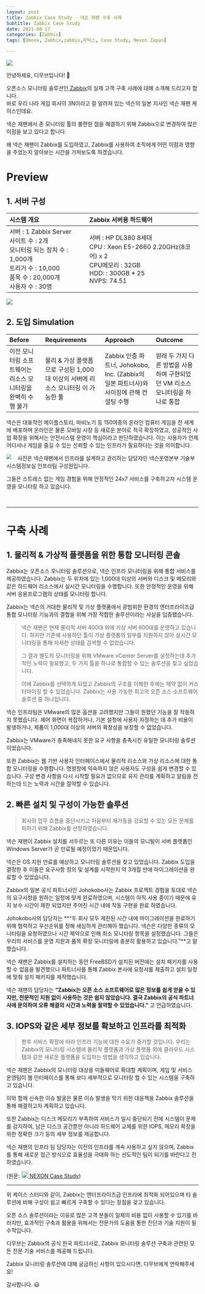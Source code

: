 ```yaml
---
layout: post
title: Zabbix Case Study - 넥슨 재팬 구축 사례
Subtitle: Zabbix Case Study
date: 2021-08-17
categories: [Zabbix]
tags: [Dmove, Zabbix,zabbix,자빅스, Case Study, Nexon Zapan]

---
```




![](https://blog.zabbix.com/wp-content/uploads/2020/03/featured_image.png)



안녕하세요, 디무브입니다! 🎈

오픈소스 모니터링 솔루션인[ Zabbix](https://www.zabbix.com/features)의 실제 고객 구축 사례에 대해 소개해 드리고자 합니다. <br/>
바로 우리 나라 게임 회사의 3N이라고 잘 알려져 있는 넥슨의 일본 지사인 넥슨 재팬 케이스인데요.



넥슨 재팬에서 존 모니터링 툴의 불편한 점을 해결하기 위해 Zabbix으로 변경하여 많은 이점을 보고 있다고 합니다. <br/>

왜 넥슨 재팬이 Zabbix를 도입하였고, Zabbix를 사용하여 조직에게 어떤 이점과 영향을 주었는지 알아보는 시간을 가져보도록 하겠습니다. <br/>

# Preview

 

## 1. 서버 구성 



 

| **시스템 개요**                                              | **Zabbix 서버용 하드웨어**                                   |
| :----------------------------------------------------------- | :----------------------------------------------------------- |
| 서버 : 1 Zabbix Server <br/>사이트 수 : 2개 <br/>모니터링 되는 장치 수 : 1,000개 <br/>트리거 수 : 10,000 <br/>품목 수 : 20,000개<br/>사용자 수 : 30명 | 서버 : HP DL380 8세대 <br/>CPU : Xeon E5-2660 2.20GHz(8코어) x 2 <br/>CPU메모리 : 32GB <br/>HDD: : 300GB * 25 <br/>NVPS: 74.51 |

 

![](https://blog.dmove.kr/assets/images/banners/Zabbix/Case%20Study/casestudy1.png)



## 2. 도입 Simulation

 

| **Before**                                                   | **Requirements**                                             | **Approach**                                                 | **Outcome**                                                  |
| :----------------------------------------------------------- | :----------------------------------------------------------- | :----------------------------------------------------------- | :----------------------------------------------------------- |
| 이전 모니터링 소프트웨어는 리소스 모니터링을 완벽히 수행 불가 | 물리 & 가상 플랫폼으로 구성된 1,000대 이상의 서버에 리소스 모니터링 이 가능한 툴 | Zabbix 인증 파트너, Johokobo, Inc. (Zabbix의 일본 파트너사)와 사이징에 관해 컨설팅 수행 | 원래 두 가지 다른 방법을 사용하여 구현되었던 VM 리소스 모니터링을 하나로 통합 |

 

넥슨은 대표작인 메이플스토리, 마비노기 등 150여종의 온라인 컴퓨터 게임을 전 세계에 배포하며 온라인은 물론 모바일 시장 등 새로운 분야로 적극 확장하였고, 성공적인 사업 확장을 위해서는 안전시스템 운영이 핵심이라고 판단하였습니다. 이는 사용자가 언제 어디서나 게임을 즐길 수 있는 신뢰할 수 있는 인프라가 필요하다는 것을 의미합니다. 



<img src="https://blog.dmove.kr/assets/images/banners/Zabbix/Case%20Study/casestudy2.png" align=left style="max-width: 290px; max-height: 210px; zoom: 80%; margin-right: 20px;"/>사진은 넥슨재팬에서 인프라를 설계하고 관리하는 담당자인 넥슨운영본부 기술부 시스템정보실 인프라팀 구성원입니다.

그들은 스트레스 없는 게임 경험을 위해 안정적인 24x7 서비스를 구축하고자 시스템 운영을 모니터링 하고 있습니다. 



<br/>



------

# 구축 사례



## 1. 물리적 & 가상적 플랫폼을 위한 통합 모니터링 콘솔 



Zabbix는 오픈소스 모니터링 솔루션으로, 넥슨 인프라 모니터링을 위해 통합 서비스를 제공하였습니다. Zabbix는 두 위치에 있는 1,000대 이상의 서버와 디스크 및 메모리와 같은 하드웨어 리소스에서 실시간 모니터링을 수행합니다.  또한 안정적인 운영을 위해 서버 응용프로그램의 상태를 모니터링 합니다.



Zabbix는 넥슨의 거대한 물리적 및 가상 플랫폼에서 광범위한 환경의 엔터프라이즈급 통합 모니터링 기능과의 결합을 위해 가장 적합한 솔루션이라는 사실을 입증했습니다.



<blockquote>넥슨 재팬은 현재 물리적 서버 400대 외에 가상 서버 600대를 운영하고 있습니다. 하지만 기존에 사용하던 툴이 가상 플랫폼의 일부를 지원하지 않아 실시간 모니터링을 통해 자세한 상태를 검색할 수 없었습니다.<br/> <p/>
그 결과 별도의 모니터링을 위해 VMware vCenter Server를 설정하는데 추가적인 노력이 필요했고, 두 가지 툴을 하나로 통합할 수 있는 솔루션을 찾고 싶었습니다.<br/> <p/>
이에 Zabbix를 선택하게 되었고 Zabbix의 구조를 이해한 후에는 제약 없이 커스터마이징 할 수 있었습니다. Zabbix는 사용 가능한 최고의 오픈 소스 소프트웨어 솔루션 중 하나입니다. </blockquote> 

<p/>

넥슨 인프라팀은 VMware의 많은 옵션을 고려했지만 그들이 원했던 기능을 잘 작동하지 못했습니다. 제어 화면이 복잡하거나, 기본 설정에 사용자 지정하는 데 추가 비용이 발생하거나, 제품이 1,000대 이상의 서버의 확장성을 보장할 수 없었습니다.  

Zabbix는 VMware가 충족해내지 못한 요구 사항을 충족시킨 유일한 모니터링 솔루션 이었습니다.

<p/>

또한 Zabbix는 웹 기반 사용자 인터페이스에서 물리적 리소스와 가상 리소스에 대한 통합 모니터링을 수행합니다. 명령창에 익숙하지 않은 사용자도 구성을 쉽게 변경할 수 있습니다. 구성 변경 사항을 다시 시작할 필요가 없으므로 유지 관리를 계획하고 알림을 전하는데 드는 노력과 시간을 절약할 수 있습니다.



## 2. 빠른 설치 및 구성이 가능한 솔루션 



<blockquote>회사의 업무 흐름을 중단시키고 처음부터 재가동을 강요할 수 있는 모든 문제를 피하기 위해 Zabbix를 선정하였습니다. </blockquote>

<p/>

넥슨 재팬이 Zabbix 설치를 서두르는 또 다른 이유는 이들의 모니털이 서버 플랫폼인 Windows Server가 곧 만료될 예정이었기 때문입니다.



넥슨은 OS 지원 만료를 예상하고 모니터링 솔루션을 찾고 있었습니다. Zabbix 도입을 결정한 후 이들은 요구사항 정의 및 설계를 시작한지 약 3개월 만에 마이그레이션을 완료할 수 있었습니다.



Zabbix의 일본 공식 파트너사인 Johokobo사는 Zabbix 프로젝트 경험을 토대로 넥슨의 요구사항을 원하는 일정에 맞게 완료하였으며, 시스템이 아직 사용 중이기 때문에 유지 보수 시간이 제한 되었지만 주어진 시간 내에 작동 구현을 완료 하였습니다.

 

Johokobo사의 담당자는 **“두 회사 모두 제한된 시간 내에 마이그레이션을 완료하기 위해 협력하고 우선순위를 정해 세심하게 관리해야 했습니다. 넥슨은 다양한 종류의 모니터링을 요청하였으나 시간 제약으로 인해 최소 모니터링 항목을 설정했습니다. 그들은 우리의 서비스를 운영 지원과 품목 확장 모니터링에 충분히 활용하고 있습니다.”**고 말했습니다. 



넥슨 재팬은 Zabbix를 설치하는 동안 FreeBSD가 설치된 버전에는 설치 패키지를 사용할 수 없음을 발견했으나 파트너사를 통해 Zabbix 본사에 요청서를 제출하고 설치 일정에 맞춰 설치 패키지를 제작했습니다.



넥슨 재팬의 담당자는 **“Zabbix는 오픈 소스 소프트웨어로 많은 정보를 쉽게 얻을 수 있지만, 전문적인 지원 없이 사용하는 것은 쉽지 않았습니다. 결국 Zabbix의 공식 파트너사에 문의하여 오류 해결의 시간과 노력을 절약할 수 있었습니다.”** 고 언급하였습니다.



## 3. IOPS와 같은 세부 정보를 확보하고 인프라를 최적화

 

> 향후 서비스 확장에 따라 인프라 기능에 대한 수요가 증가할 것입니다. 우리는 Zabbix의 모니터링 시스템에 물리적 플랫폼과 가상 플랫폼 외에 클라우드 시스템과 같은 새로운 플랫폼을 도입하는 방법을 생각하고 있습니다.

 

넥슨 재팬은 Zabbix의 모니터링 대상을 미들웨어로 확대할 계획이며, 게임 및 서비스 운영팀이 웹 인터페이스를 통해 보다 세부적으로 모니터링 할 수 있는 시스템을 구축하고 있습니다.



이와 함께 신속한 이슈 발굴은 물론 이슈 발생을 막기 위한 대응책을 Zabbix 솔루션을 통해 해결하고자 계획하고 있습니다. 



또한 Zabbix는 디스크 메모리가 부족하여 서비스가 일시 중단되기 전에 시스템이 문제를 감지하여, 남은 디스크 공간뿐만 아니라 하드웨어 교체를 위한 IOPS, 메모리 확장을 위한 정확한 크기 등의 세부 정보를 제공합니다. 



넥슨 재팬의 인프라 팀 담당자는 이전의 인프라를 계속 사용하고 싶지 않으며, Zabbix를 통해 새로운 접근 방식으로 효율성을 극대화 하는 선도적인 팀이 되기를 바란다고 전하였습니다. 



(원문:  [<img src="https://assets.zabbix.com/img/apple-touch-icon-180x180-precomposed.png" style="width: 18px; height: 18px;"/>    NEXON Case Study](https://www.zabbix.com/case_studies_nexon))

---



위 케이스 스터디와 같이, Zabbix는 엔터프라이즈급 인프라에 최적화 되어있으며 타 솔루션에 비해 구성이 쉽고 빠르게 구축할 수 있다는 장점을 갖고 있습니다. 

오픈 소스 솔루션이라는 이유로 많은 고객 분들이 일체의 비용 없이 사용할 수 있기를 바라지만, 효과적인 구축과 활용을 위해서는 전문가의 도움을 통한 진단과 기술 지원이 필수적입니다. 

디무브는 Zabbix의 공식 한국 파트너사로, Zabbix 모니터링 솔루션 구축과 관련된 모든 전문 기술 서비스를 제공해 드립니다. 

Zabbix 모니터링 솔루션에 대해 궁금하신 사항이 있으시다면, 디무브에게 연락해주세요! 

 

감사합니다. 😃
